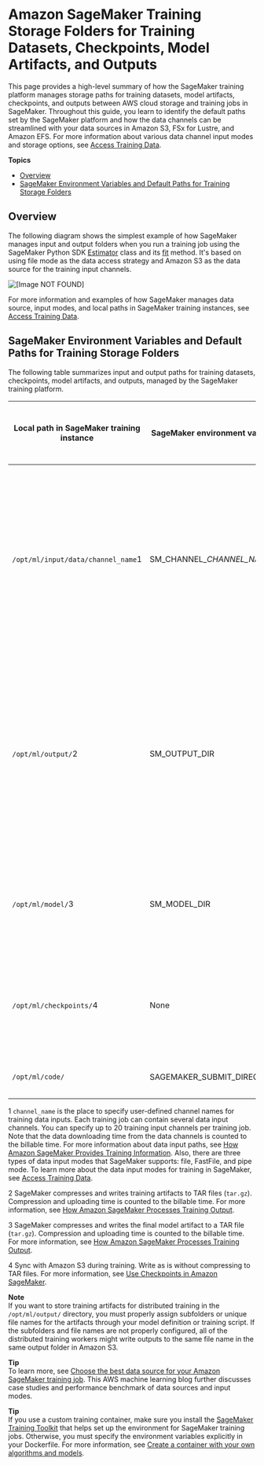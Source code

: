 # Amazon SageMaker Training Storage Folders for Training Datasets, Checkpoints, Model Artifacts, and Outputs<a name="model-train-storage"></a>

This page provides a high\-level summary of how the SageMaker training platform manages storage paths for training datasets, model artifacts, checkpoints, and outputs between AWS cloud storage and training jobs in SageMaker\. Throughout this guide, you learn to identify the default paths set by the SageMaker platform and how the data channels can be streamlined with your data sources in Amazon S3, FSx for Lustre, and Amazon EFS\. For more information about various data channel input modes and storage options, see [Access Training Data](model-access-training-data.md)\.

**Topics**
+ [Overview](#model-train-storage-overview)
+ [SageMaker Environment Variables and Default Paths for Training Storage Folders](#model-train-storage-env-var-summary)

## Overview<a name="model-train-storage-overview"></a>

The following diagram shows the simplest example of how SageMaker manages input and output folders when you run a training job using the SageMaker Python SDK [Estimator](https://sagemaker.readthedocs.io/en/stable/api/training/estimators.html#sagemaker.estimator.Estimator) class and its [fit](https://sagemaker.readthedocs.io/en/stable/api/training/estimators.html#sagemaker.estimator.Estimator.fit) method\. It's based on using file mode as the data access strategy and Amazon S3 as the data source for the training input channels\.

![\[Image NOT FOUND\]](http://docs.aws.amazon.com/sagemaker/latest/dg/images/sagemaker-training-storage.png)

For more information and examples of how SageMaker manages data source, input modes, and local paths in SageMaker training instances, see [Access Training Data](https://docs.aws.amazon.com/sagemaker/latest/dg/model-access-training-data.html)\.

## SageMaker Environment Variables and Default Paths for Training Storage Folders<a name="model-train-storage-env-var-summary"></a>

The following table summarizes input and output paths for training datasets, checkpoints, model artifacts, and outputs, managed by the SageMaker training platform\.


| Local path in SageMaker training instance | SageMaker environment variable | Purpose | Read from S3 during start | Read from S3 during Spot\-restart | Writes to S3 during training | Writes to S3 when job is terminated | 
| --- | --- | --- | --- | --- | --- | --- | 
|  `/opt/ml/input/data/channel_name`1   |  SM\_CHANNEL\_*CHANNEL\_NAME*  |  Reading training data from the input channels specified through the SageMaker Python SDK [Estimator](https://sagemaker.readthedocs.io/en/stable/api/training/estimators.html#sagemaker.estimator.Estimator) class or the [CreateTrainingJob](https://docs.aws.amazon.com/sagemaker/latest/APIReference/API_CreateTrainingJob.html) API operation\. For more information about how to specify it in your training script using the SageMaker Python SDK, see [Prepare a Training script](https://sagemaker.readthedocs.io/en/stable/overview.html?highlight=VPC#prepare-a-training-script)\.  | Yes | Yes | No | No | 
|  `/opt/ml/output/`2  | SM\_OUTPUT\_DIR |  Saving outputs such as loss, accuracy, intermediate layers, weights, gradients, bias, and TensorBoard\-compatible outputs\. You can also save any arbitrary output you’d like using this path\. Note that this is a different path from the one for storing the final model artifact `/opt/ml/model/`\.  | No | No | No | Yes | 
|  `/opt/ml/model/`3  | SM\_MODEL\_DIR |  Storing the final model artifact\. This is also the path from where the model artifact is deployed for [Real\-time inference](https://docs.aws.amazon.com/sagemaker/latest/dg/realtime-endpoints.html) in SageMaker Hosting\.  | No | No | No | Yes | 
|  `/opt/ml/checkpoints/`4  | None |  Saving model checkpoints \(the state of model\) to resume training from a certain point, and recover from unexpected or [Managed Spot Training](https://docs.aws.amazon.com/sagemaker/latest/dg/model-managed-spot-training.html) interruptions\.  | Yes | Yes | Yes | No | 
|  `/opt/ml/code/`  | SAGEMAKER\_SUBMIT\_DIRECTORY |  Copying training scripts, additional libraries, and dependencies\.  | Yes | Yes | No | No | 

1 `channel_name` is the place to specify user\-defined channel names for training data inputs\. Each training job can contain several data input channels\. You can specify up to 20 training input channels per training job\. Note that the data downloading time from the data channels is counted to the billable time\. For more information about data input paths, see [How Amazon SageMaker Provides Training Information](https://docs.aws.amazon.com/sagemaker/latest/dg/your-algorithms-training-algo-running-container.html)\. Also, there are three types of data input modes that SageMaker supports: file, FastFile, and pipe mode\. To learn more about the data input modes for training in SageMaker, see [Access Training Data](https://docs.aws.amazon.com/sagemaker/latest/dg/model-access-training-data.html)\.

2 SageMaker compresses and writes training artifacts to TAR files \(`tar.gz`\)\. Compression and uploading time is counted to the billable time\. For more information, see [How Amazon SageMaker Processes Training Output](https://docs.aws.amazon.com/sagemaker/latest/dg/your-algorithms-training-algo-output.html)\.

3 SageMaker compresses and writes the final model artifact to a TAR file \(`tar.gz`\)\. Compression and uploading time is counted to the billable time\. For more information, see [How Amazon SageMaker Processes Training Output](https://docs.aws.amazon.com/sagemaker/latest/dg/your-algorithms-training-algo-output.html)\.

4 Sync with Amazon S3 during training\. Write as is without compressing to TAR files\. For more information, see [Use Checkpoints in Amazon SageMaker](https://docs.aws.amazon.com/sagemaker/latest/dg/model-checkpoints.html)\.

**Note**  
If you want to store training artifacts for distributed training in the `/opt/ml/output/` directory, you must properly assign subfolders or unique file names for the artifacts through your model definition or training script\. If the subfolders and file names are not properly configured, all of the distributed training workers might write outputs to the same file name in the same output folder in Amazon S3\.

**Tip**  
To learn more, see [Choose the best data source for your Amazon SageMaker training job](http://aws.amazon.com/blogs/machine-learning/choose-the-best-data-source-for-your-amazon-sagemaker-training-job/)\. This AWS machine learning blog further discusses case studies and performance benchmark of data sources and input modes\.

**Tip**  
If you use a custom training container, make sure you install the [SageMaker Training Toolkit](https://github.com/aws/sagemaker-training-toolkit) that helps set up the environment for SageMaker training jobs\. Otherwise, you must specify the environment variables explicitly in your Dockerfile\. For more information, see [Create a container with your own algorithms and models](https://docs.aws.amazon.com/sagemaker/latest/dg/docker-containers-create.html)\.